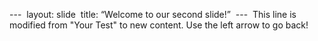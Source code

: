 ---  
layout: slide  
title: “Welcome to our second slide!”  
---  
This line is modified from "Your Test" to new content.
Use the left arrow to go back!
